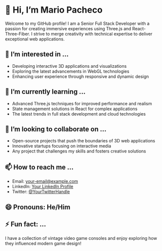 
# 👋 Hi, I’m Mario Pacheco

Welcome to my GitHub profile! I am a Senior Full Stack Developer with a passion for creating immersive experiences using Three.js and React-Three-Fiber. I strive to merge creativity with technical expertise to deliver exceptional web applications.

## 👀 I’m interested in ...
- Developing interactive 3D applications and visualizations
- Exploring the latest advancements in WebGL technologies
- Enhancing user experience through responsive and dynamic design

## 🌱 I’m currently learning ...
- Advanced Three.js techniques for improved performance and realism
- State management solutions in React for complex applications
- The latest trends in full stack development and cloud technologies

## 💞️ I’m looking to collaborate on ...
- Open-source projects that push the boundaries of 3D web applications
- Innovative startups focusing on interactive media
- Any project that challenges my skills and fosters creative solutions

## 📫 How to reach me ...
- Email: your-email@example.com
- LinkedIn: [Your LinkedIn Profile](https://www.linkedin.com/in/yourprofile)
- Twitter: [@YourTwitterHandle](https://twitter.com/yourhandle)

## 😄 Pronouns: He/Him

## ⚡ Fun fact: ...
I have a collection of vintage video game consoles and enjoy exploring how they influenced modern game design!
